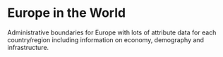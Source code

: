 # Europe in the World

Administrative boundaries for Europe with lots of attribute data for each country/region including information on economy, demography and infrastructure.

